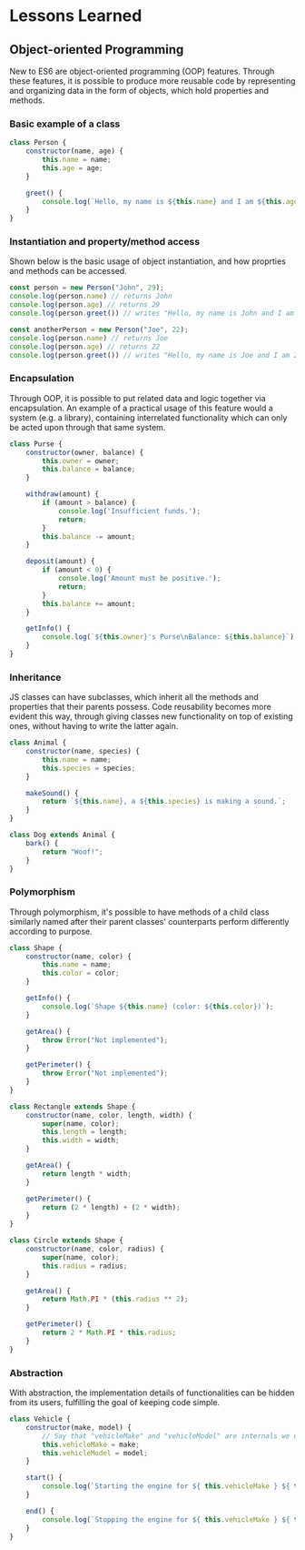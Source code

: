 # Lessons Learned

## Object-oriented Programming
New to ES6 are object-oriented programming (OOP) features. Through these features, it is possible to produce more reusable code by representing and organizing data in the form of objects, which hold properties and methods. 

### Basic example of a class
```js
class Person {
    constructor(name, age) {
        this.name = name;
        this.age = age;
    }

    greet() {
        console.log(`Hello, my name is ${this.name} and I am ${this.age} years old.`);
    }
}
```

### Instantiation and property/method access
Shown below is the basic usage of object instantiation, and how proprties and methods can be accessed.
```js
const person = new Person("John", 29);
console.log(person.name) // returns John
console.log(person.age) // returns 29
console.log(person.greet()) // writes "Hello, my name is John and I am 29 years old" to the console

const anotherPerson = new Person("Joe", 22);
console.log(person.name) // returns Joe
console.log(person.age) // returns 22
console.log(person.greet()) // writes "Hello, my name is Joe and I am 22 years old" to the console
```

### Encapsulation
Through OOP, it is possible to put related data and logic together via encapsulation. An example of a practical usage of this feature would a system (e.g. a library), containing interrelated functionality which can only be acted upon through that same system.

```js
class Purse {
    constructor(owner, balance) {
        this.owner = owner;
        this.balance = balance;
    }

    withdraw(amount) {
        if (amount > balance) {
            console.log('Insufficient funds.');
            return;
        }
        this.balance -= amount;
    }

    deposit(amount) {
        if (amount < 0) {
            console.log('Amount must be positive.');
            return;
        }
        this.balance += amount;
    }

    getInfo() {
        console.log(`${this.owner}'s Purse\nBalance: ${this.balance}`);
    }
}
```

### Inheritance
JS classes can have subclasses, which inherit all the methods and properties that their parents possess. Code reusability becomes more evident this way, through giving classes new functionality on top of existing ones, without having to write the latter again.

```js
class Animal {
    constructor(name, species) {
        this.name = name;
        this.species = species;
    }

    makeSound() {
        return `${this.name}, a ${this.species} is making a sound.`;
    }
}

class Dog extends Animal {
    bark() {
        return "Woof!";
    }
}
```

### Polymorphism
Through polymorphism, it's possible to have methods of a child class similarly named after their parent classes' counterparts perform differently according to purpose.

```js
class Shape {
    constructor(name, color) {
        this.name = name;
        this.color = color;
    }

    getInfo() {
        console.log(`Shape ${this.name} (color: ${this.color})`);
    }

    getArea() {
        throw Error("Not implemented");
    }

    getPerimeter() {
        throw Error("Not implemented");
    }
}

class Rectangle extends Shape {
    constructor(name, color, length, width) {
        super(name, color);
        this.length = length;
        this.width = width;
    }

    getArea() {
        return length * width;
    }

    getPerimeter() {
        return (2 * length) + (2 * width);
    }
}

class Circle extends Shape {
    constructor(name, color, radius) {
        super(name, color);
        this.radius = radius;
    }

    getArea() {
        return Math.PI * (this.radius ** 2);
    }

    getPerimeter() {
        return 2 * Math.PI * this.radius;
    }
}
```

### Abstraction
With abstraction, the implementation details of functionalities can be hidden from its users, fulfilling the goal of keeping code simple.

```js
class Vehicle {
    constructor(make, model) {
        // Say that "vehicleMake" and "vehicleModel" are internals we don't care about.
        this.vehicleMake = make;
        this.vehicleModel = model;
    }

    start() {
        console.log(`Starting the engine for ${ this.vehicleMake } ${ this.vehicleModel }...`);
    }

    end() {
        console.log(`Stopping the engine for ${ this.vehicleMake } ${ this.vehicleModel }...`);
    }
}
```